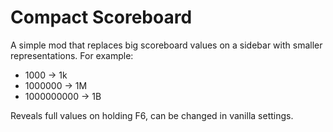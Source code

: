 # Compact Scoreboard

A simple mod that replaces big scoreboard values on a sidebar with smaller representations. For example:  

- 1000 -> 1k
- 1000000 -> 1M
- 1000000000 -> 1B

Reveals full values on holding F6, can be changed in vanilla settings.